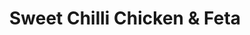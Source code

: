 ---
title: 'Sweet Chilli Chicken & Feta'
description: 'Lorem ipsum dolor sit amet consectetur adipisicing elit. Obcaecati sint cumque voluptatem cupiditate odit corporis.'
price: 109
---